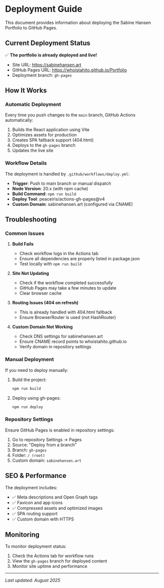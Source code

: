 # Deployment Guide

This document provides information about deploying the Sabine Hansen Portfolio to GitHub Pages.

## Current Deployment Status

✅ **The portfolio is already deployed and live!**
- Site URL: https://sabinehansen.art
- GitHub Pages URL: https://whoistahito.github.io/Portfolio
- Deployment branch: `gh-pages`

## How It Works

### Automatic Deployment
Every time you push changes to the `main` branch, GitHub Actions automatically:
1. Builds the React application using Vite
2. Optimizes assets for production
3. Creates SPA fallback support (404.html)
4. Deploys to the `gh-pages` branch
5. Updates the live site

### Workflow Details
The deployment is handled by `.github/workflows/deploy.yml`:
- **Trigger**: Push to main branch or manual dispatch
- **Node Version**: 20.x (with npm cache)
- **Build Command**: `npm run build`
- **Deploy Tool**: peaceiris/actions-gh-pages@v4
- **Custom Domain**: sabinehansen.art (configured via CNAME)

## Troubleshooting

### Common Issues

1. **Build Fails**
   - Check workflow logs in the Actions tab
   - Ensure all dependencies are properly listed in package.json
   - Test locally with `npm run build`

2. **Site Not Updating**
   - Check if the workflow completed successfully
   - GitHub Pages may take a few minutes to update
   - Clear browser cache

3. **Routing Issues (404 on refresh)**
   - This is already handled with 404.html fallback
   - Ensure BrowserRouter is used (not HashRouter)

4. **Custom Domain Not Working**
   - Check DNS settings for sabinehansen.art
   - Ensure CNAME record points to whoistahito.github.io
   - Verify domain in repository settings

### Manual Deployment

If you need to deploy manually:

1. Build the project:
   ```bash
   npm run build
   ```

2. Deploy using gh-pages:
   ```bash
   npm run deploy
   ```

### Repository Settings

Ensure GitHub Pages is enabled in repository settings:
1. Go to repository Settings → Pages
2. Source: "Deploy from a branch"
3. Branch: `gh-pages`
4. Folder: `/ (root)`
5. Custom domain: `sabinehansen.art`

## SEO & Performance

The deployment includes:
- ✅ Meta descriptions and Open Graph tags
- ✅ Favicon and app icons
- ✅ Compressed assets and optimized images
- ✅ SPA routing support
- ✅ Custom domain with HTTPS

## Monitoring

To monitor deployment status:
1. Check the Actions tab for workflow runs
2. View the `gh-pages` branch for deployed content
3. Monitor site uptime and performance

---

*Last updated: August 2025*